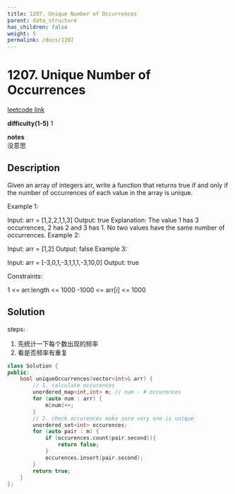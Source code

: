 ```yaml
---
title: 1207. Unique Number of Occurrences 
parent: data_structure
has_children: false
weight: 5
permalink: /docs/1207
---
```

# 1207. Unique Number of Occurrences
[leetcode link](https://leetcode.com/problems/unique-number-of-occurrences/)

**difficulty(1-5)** 
1

**notes**   
没意思

## Description
Given an array of integers arr, write a function that returns true if and only if the number of occurrences of each value in the array is unique.

 

Example 1:

Input: arr = [1,2,2,1,1,3]
Output: true
Explanation: The value 1 has 3 occurrences, 2 has 2 and 3 has 1. No two values have the same number of occurrences.
Example 2:

Input: arr = [1,2]
Output: false
Example 3:

Input: arr = [-3,0,1,-3,1,1,1,-3,10,0]
Output: true
 

Constraints:

1 <= arr.length <= 1000
-1000 <= arr[i] <= 1000

## Solution
steps:
1. 先统计一下每个数出现的频率
2. 看是否频率有重复

```c++
class Solution {
public:
    bool uniqueOccurrences(vector<int>& arr) {
        // 1. calculate occurences
        unordered_map<int,int> m; // num - # occurences
        for (auto num : arr) {
            m[num]++;
        }
        // 2. check occurences make sure very one is unique
        unordered_set<int> occurences;
        for (auto pair : m) {
            if (occurences.count(pair.second)){
                return false;
            }
            occurences.insert(pair.second);
        }
        return true;        
    }
};
```